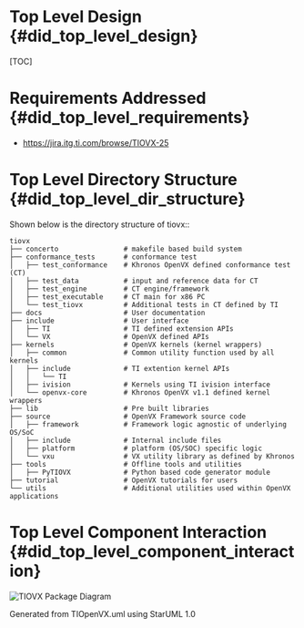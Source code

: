 # Top Level Design {#did_top_level_design}

[TOC]

# Requirements Addressed {#did_top_level_requirements}

- https://jira.itg.ti.com/browse/TIOVX-25

# Top Level Directory Structure {#did_top_level_dir_structure}

Shown below is the directory structure of tiovx::

    tiovx
    ├── concerto                # makefile based build system
    ├── conformance_tests       # conformance test
    │   ├── test_conformance    # Khronos OpenVX defined conformance test (CT)
    │   ├── test_data           # input and reference data for CT
    │   ├── test_engine         # CT engine/framework
    │   ├── test_executable     # CT main for x86 PC
    │   └── test_tiovx          # Additional tests in CT defined by TI
    ├── docs                    # User documentation
    ├── include                 # User interface
    │   ├── TI                  # TI defined extension APIs
    │   └── VX                  # OpenVX defined APIs
    ├── kernels                 # OpenVX kernels (kernel wrappers)
    │   ├── common              # Common utility function used by all kernels
    │   ├── include             # TI extention kernel APIs
    │   │   └── TI
    │   ├── ivision             # Kernels using TI ivision interface
    │   └── openvx-core         # Khronos OpenVX v1.1 defined kernel wrappers
    ├── lib                     # Pre built libraries
    ├── source                  # OpenVX Framework source code
    │   ├── framework           # Framework logic agnostic of underlying OS/SoC
    │   ├── include             # Internal include files
    │   ├── platform            # platform (OS/SOC) specific logic
    │   └── vxu                 # VX utility library as defined by Khronos
    ├── tools                   # Offline tools and utilities
    │   ├── PyTIOVX             # Python based code generator module
    ├── tutorial                # OpenVX tutorials for users
    └── utils                   # Additional utilities used within OpenVX applications


# Top Level Component Interaction {#did_top_level_component_interaction}

![](TIOpenVX-PackageDiagram.jpg "TIOVX Package Diagram")

Generated from TIOpenVX.uml using StarUML 1.0
